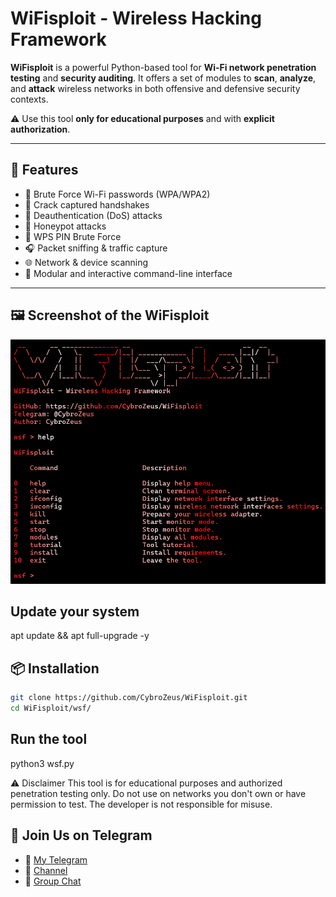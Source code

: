 # WiFisploit - Wireless Hacking Framework

**WiFisploit** is a powerful Python-based tool for **Wi-Fi network penetration testing** and **security auditing**.
It offers a set of modules to **scan**, **analyze**, and **attack** wireless networks in both offensive and defensive security contexts.

⚠️ Use this tool **only for educational purposes** and with **explicit authorization**.

---

## 🧩 Features

- 🔐 Brute Force Wi-Fi passwords (WPA/WPA2)
- 📡 Crack captured handshakes
- 📴 Deauthentication (DoS) attacks
- 🎣 Honeypot attacks
- 🔎 WPS PIN Brute Force
- 🎧 Packet sniffing & traffic capture
- 🌐 Network & device scanning
- 🧠 Modular and interactive command-line interface

---

## 🖼️ Screenshot of the WiFisploit

![WiFisploit](WiFisploit.png)

## Update your system
apt update && apt full-upgrade -y

## 📦 Installation

```bash
git clone https://github.com/CybroZeus/WiFisploit.git
cd WiFisploit/wsf/
```

## Run the tool
python3 wsf.py

⚠️ Disclaimer
This tool is for educational purposes and authorized penetration testing only.
Do not use on networks you don't own or have permission to test.
The developer is not responsible for misuse.

## 📢 Join Us on Telegram

- 👤 [My Telegram](https://t.me/CybrZeus)
- 📣 [Channel](https://t.me/wannacryzero)
- 💬 [Group Chat](https://t.me/wannacry000)
